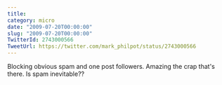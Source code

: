 ```yaml
---
title: 
category: micro
date: "2009-07-20T00:00:00"
slug: "2009-07-20T00:00:00"
TwitterId: 2743000566
TweetUrl: https://twitter.com/mark_philpot/status/2743000566
---
```


Blocking obvious spam and one post followers. Amazing the crap that's there. Is
spam inevitable??
